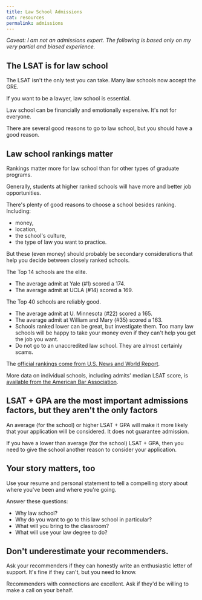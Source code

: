 ```yaml
---
title: Law School Admissions
cat: resources
permalink: admissions
---
```


*Caveat: I am not an admissions expert. The following is based only on my very partial and biased experience.*

## The LSAT is for law school

The LSAT isn't the only test you can take. Many law schools now accept the GRE.

If you want to be a lawyer, law school is essential.

Law school can be financially and emotionally expensive. It's not for everyone.

There are several good reasons to go to law school, but you should have a good reason.

## Law school rankings matter

Rankings matter more for law school than for other types of graduate programs.

Generally, students at higher ranked schools will have more and better job opportunities.

There's plenty of good reasons to choose a school besides ranking. Including:

- money,
- location,
- the school's culture,
- the type of law you want to practice.

But these (even money) should probably be secondary considerations that help you decide between closely ranked schools.

The Top 14 schools are the elite.

- The average admit at Yale (#1) scored a 174.
- The average admit at UCLA (#14) scored a 169.

The Top 40 schools are reliably good.

- The average admit at U. Minnesota (#22) scored a 165.
- The average admit at William and Mary (#35) scored a 163.
- Schools ranked lower can be great, but investigate them. Too many law schools will be happy to take your money even if they can't help you get the job you want.
- Do not go to an unaccredited law school. They are almost certainly scams.

The [official rankings come from U.S. News and World Report][1].

More data on individual schools, including admits' median LSAT score, is [available from the American Bar Association][2].

## LSAT + GPA are the most important admissions factors, but they aren't the only factors

An average (for the school) or higher LSAT + GPA will make it more likely that your application will be considered. It does not guarantee admission.

If you have a lower than average (for the school) LSAT + GPA, then you need to give the school another reason to consider your application.

## Your story matters, too

Use your resume and personal statement to tell a compelling story about where you've been and where you're going.

Answer these questions:

- Why law school?
- Why do you want to go to this law school in particular?
- What will you bring to the classroom?
- What will use your law degree to do?

## Don't underestimate your recommenders.

Ask your recommenders if they can honestly write an enthusiastic letter of support. It's fine if they can't, but you need to know.

Recommenders with connections are excellent. Ask if they'd be willing to make a call on your behalf.

[1]: https://www.usnews.com/best-graduate-schools/top-law-schools/law-rankings
[2]: https://www.abarequireddisclosures.org/Disclosure509.aspx